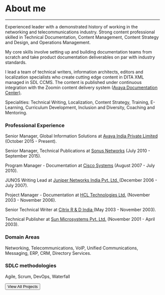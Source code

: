 # About me
---
<p align="justify">
<p>Experienced leader with a demonstrated history of working in the networking and telecommunications industry. Strong content professional skilled in Technical Documentation, Content Management, Content Strategy and Design, and Operations Management.</p>

<p>My core skills involve setting up and building documentation teams from scratch and take product documentation deliverables on par with industry standards.</p>

<p>I lead a team of technical writers, information architects, editors and localization specialists who create cutting edge content in DITA XML managed in SDL CCMS. The content is published under continuous integration with the Zoomin content delivery system (<a href="https://documentation.avaya.com/">Avaya Documentation Center)</a>.</p>

<p>Specialities: Technical Writing, Localization,  Content Strategy,  Training, E-Learning, Curriculum Development, Inclusion and Diversity, Coaching and Mentoring.</p>

<p><h3>Professional Experience</h3></p>
<p>Senior Manager, Global Information Solutions at <a href="https://www.avaya.com/en/">Avaya India Private Limited </a> (October 2015 - Present).</p>
<p>Senior Manager, Technical Publications at <a href="https://ribboncommunications.com/">Sonus Networks</a> (July 2010 - September 2015).</p>
<p>Program Manager - Documentation at <a href="https://www.cisco.com/">Cisco Systems</a> (August 2007 - July 2010).
<p>JUNOS Writing Lead at <a href="https://www.juniper.net/us/en.html">Juniper Networks India Pvt. Ltd. </a>(December 2006 - July 2007).</p>
<p>Project Manager - Documentation at <a href="https://www.hcltech.com/">HCL Technologies Ltd.</a> (November 2003 - November 2006).</p>
<p>Senior Technical Writer at <a href="https://www.citrix.com/">Citrix R & D India </a>(May 2003 - November 2003).</p>
<p>Technical Publisher at <a href="https://www.linkedin.com/company/sun-microsystems_1062/">Sun Microsystems Pvt. Ltd.</a> (November 2001 - April 2003).</p>
<p><h3>Domain Areas</h3> </p>
<p>Networking, Telecommunications, VoIP, Unified Communications, Messaging, ERP, CRM, Directory Services.</p> 
<p><h3>SDLC methodologies</h3> </p>
Agile, Scrum, DevOps, Waterfall

<div class="section explore-projects">
    <div class="Grid container">
        <div class="Grid-cell left-text u-size5of12 u-after1of12">
            <p class="mega-margin"></p>
            <button onclick="location.href='projects.html'" type="button" class="Button Button--large">View All Projects</button>
        </div>
        <div class="Grid-cell explore-projects-blank"></div>
    </div>
</div>
